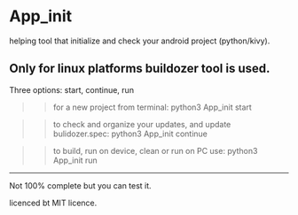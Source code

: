 # App_init
helping tool that initialize and check your android project (python/kivy).

Only for linux platforms
buildozer tool is used. 
-------------------------------------------------------------------------------------------------------------------------
Three options: start, continue, run
>> for a new project from terminal: python3 App_init start <project name>

>> to check and organize your updates, and update bulidozer.spec: python3 App_init continue <project name>

>> to build, run on device, clean or run on PC use: python3 App_init run <project name>

------------------------------------------------------------------------------------------------------------------------
Not 100% complete but you can test it.

licenced bt MIT licence.









